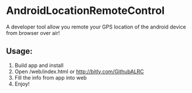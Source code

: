 # AndroidLocationRemoteControl
A developer tool allow you remote your GPS location of the android device from browser over air!

Usage:
------

 1. Build app and install 
 2. Open /web/index.html or
    http://bitly.com/GithubALRC
 3. Fill the info from app into web
 4. Enjoy!


